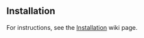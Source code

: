 ## Installation

For instructions, see the [Installation](https://github.com/yourusername/my-blog-practice/wiki/Installation) wiki page.
